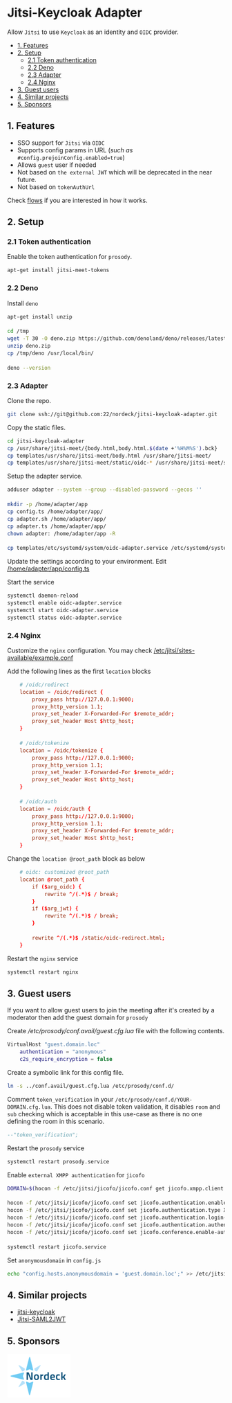 # Jitsi-Keycloak Adapter

Allow `Jitsi` to use `Keycloak` as an identity and `OIDC` provider.

- [1. Features](#1-features)
- [2. Setup](#2-setup)
  - [2.1 Token authentication](#21-token-authentication)
  - [2.2 Deno](#22-deno)
  - [2.3 Adapter](#23-adapter)
  - [2.4 Nginx](#24-nginx)
- [3. Guest users](#3-guest-users)
- [4. Similar projects](#4-similar-projects)
- [5. Sponsors](#5-sponsors)

## 1. Features

- SSO support for `Jitsi` via `OIDC`
- Supports config params in URL (_such as_ `#config.prejoinConfig.enabled=true`)
- Allows `guest` user if needed
- Not based on `the external JWT` which will be deprecated in the near future.
- Not based on `tokenAuthUrl`

Check [flows](./docs/flows.txt) if you are interested in how it works.

## 2. Setup

### 2.1 Token authentication

Enable the token authentication for `prosody`.

```bash
apt-get install jitsi-meet-tokens
```

### 2.2 Deno

Install `deno`

```bash
apt-get install unzip

cd /tmp
wget -T 30 -O deno.zip https://github.com/denoland/deno/releases/latest/download/deno-x86_64-unknown-linux-gnu.zip
unzip deno.zip
cp /tmp/deno /usr/local/bin/

deno --version
```

### 2.3 Adapter

Clone the repo.

```bash
git clone ssh://git@github.com:22/nordeck/jitsi-keycloak-adapter.git
```

Copy the static files.

```bash
cd jitsi-keycloak-adapter
cp /usr/share/jitsi-meet/{body.html,body.html.$(date +'%H%M%S').bck}
cp templates/usr/share/jitsi-meet/body.html /usr/share/jitsi-meet/
cp templates/usr/share/jitsi-meet/static/oidc-* /usr/share/jitsi-meet/static/
```

Setup the adapter service.

```bash
adduser adapter --system --group --disabled-password --gecos ''

mkdir -p /home/adapter/app
cp config.ts /home/adapter/app/
cp adapter.sh /home/adapter/app/
cp adapter.ts /home/adapter/app/
chown adapter: /home/adapter/app -R

cp templates/etc/systemd/system/oidc-adapter.service /etc/systemd/system/
```

Update the settings according to your environment. Edit
[/home/adapter/app/config.ts](./config.ts)

Start the service

```bash
systemctl daemon-reload
systemctl enable oidc-adapter.service
systemctl start oidc-adapter.service
systemctl status oidc-adapter.service
```

### 2.4 Nginx

Customize the `nginx` configuration. You may check
[/etc/jitsi/sites-available/example.conf](.//templates/etc/nginx/sites-available/example.conf)

Add the following lines as the first `location` blocks

```conf
    # /oidc/redirect
    location = /oidc/redirect {
        proxy_pass http://127.0.0.1:9000;
        proxy_http_version 1.1;
        proxy_set_header X-Forwarded-For $remote_addr;
        proxy_set_header Host $http_host;
    }

    # /oidc/tokenize
    location = /oidc/tokenize {
        proxy_pass http://127.0.0.1:9000;
        proxy_http_version 1.1;
        proxy_set_header X-Forwarded-For $remote_addr;
        proxy_set_header Host $http_host;
    }

    # /oidc/auth
    location = /oidc/auth {
        proxy_pass http://127.0.0.1:9000;
        proxy_http_version 1.1;
        proxy_set_header X-Forwarded-For $remote_addr;
        proxy_set_header Host $http_host;
    }
```

Change the `location @root_path` block as below

```conf
    # oidc: customized @root_path
    location @root_path {
        if ($arg_oidc) {
            rewrite ^/(.*)$ / break;
        }
        if ($arg_jwt) {
            rewrite ^/(.*)$ / break;
        }

        rewrite ^/(.*)$ /static/oidc-redirect.html;
    }
```

Restart the `nginx` service

```bash
systemctl restart nginx
```

## 3. Guest users

If you want to allow guest users to join the meeting after it's created by a
moderator then add the guest domain for `prosody`

Create _/etc/prosody/conf.avail/guest.cfg.lua_ file with the following contents.

```lua
VirtualHost "guest.domain.loc"
    authentication = "anonymous"
    c2s_require_encryption = false
```

Create a symbolic link for this config file.

```bash
ln -s ../conf.avail/guest.cfg.lua /etc/prosody/conf.d/
```

Comment `token_verification` in your `/etc/prosody/conf.d/YOUR-DOMAIN.cfg.lua`.
This does not disable token validation, it disables `room` and `sub` checking
which is acceptable in this use-case as there is no one defining the room in
this scenario.

```lua
--"token_verification";
```

Restart the `prosody` service

```bash
systemctl restart prosody.service
```

Enable `external XMPP authentication` for `jicofo`

```bash
DOMAIN=$(hocon -f /etc/jitsi/jicofo/jicofo.conf get jicofo.xmpp.client.xmpp-domain)

hocon -f /etc/jitsi/jicofo/jicofo.conf set jicofo.authentication.enabled true
hocon -f /etc/jitsi/jicofo/jicofo.conf set jicofo.authentication.type XMPP
hocon -f /etc/jitsi/jicofo/jicofo.conf set jicofo.authentication.login-url $DOMAIN
hocon -f /etc/jitsi/jicofo/jicofo.conf set jicofo.authentication.authentication-lifetime "10 seconds"
hocon -f /etc/jitsi/jicofo/jicofo.conf set jicofo.conference.enable-auto-owner false

systemctl restart jicofo.service
```

Set `anonymousdomain` in `config.js`

```bash
echo "config.hosts.anonymousdomain = 'guest.domain.loc';" >> /etc/jitsi/meet/*-config.js
```

## 4. Similar projects

- [jitsi-keycloak](https://github.com/D3473R/jitsi-keycloak)
- [Jitsi-SAML2JWT](https://github.com/Renater/Jitsi-SAML2JWT)

## 5. Sponsors

[![Nordeck](docs/images/nordeck.png)](https://nordeck.net/)
